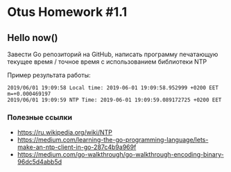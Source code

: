 # Otus Homework #1.1
## Hello now()

Завести Go репозиторий на GitHub, написать программу печатающую текущее время / точное время с использованием
библиотеки NTP

Пример результата работы:
```
2019/06/01 19:09:58 Local time: 2019-06-01 19:09:58.952999 +0200 EET m=+0.000469197
2019/06/01 19:09:59 NTP Time: 2019-06-01 19:09:59.089172725 +0200 EET
```

### Полезные ссылки
- https://ru.wikipedia.org/wiki/NTP
- https://medium.com/learning-the-go-programming-language/lets-make-an-ntp-client-in-go-287c4b9a969f
- https://medium.com/go-walkthrough/go-walkthrough-encoding-binary-96dc5d4abb5d
